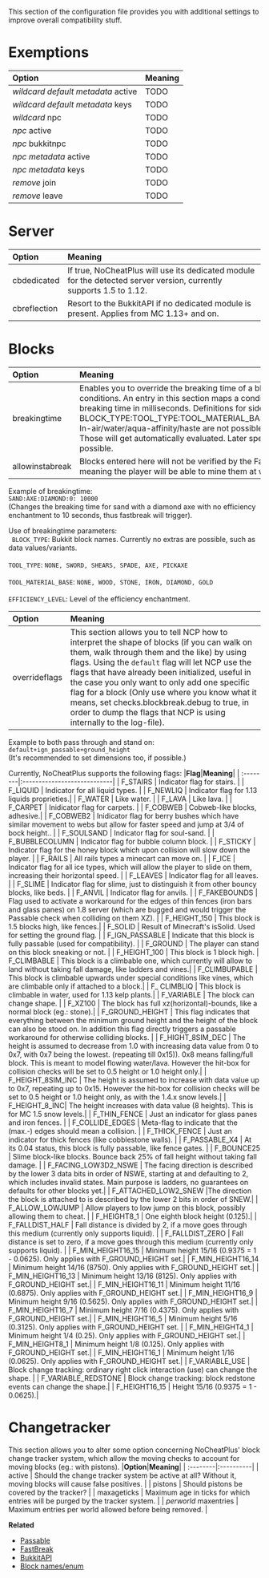 This section of the configuration file provides you with additional settings to improve overall compatibility stuff.
# Exemptions
|**Option**|**Meaning**|
| :--------|:----------|
| _wildcard default metadata_ active | TODO |
|_wildcard default metadata_  keys | TODO |
|_wildcard_ npc | TODO |
| _npc_ active | TODO |
| _npc_ bukkitnpc | TODO |
| _npc metadata_ active | TODO |
| _npc metadata_ keys | TODO |
| _remove_ join | TODO |
| _remove_ leave | TODO |

# Server
|**Option**|**Meaning**|
| :--------|:----------|
| cbdedicated| If true, NoCheatPlus will use its dedicated module for the detected server version, currently supports 1.5 to 1.12.|
| cbreflection | Resort to the BukkitAPI if no dedicated module is present. Applies from MC 1.13+ and on. |

# Blocks
|**Option**|**Meaning**|
| :--------|:----------|
|breakingtime| Enables you to override the breaking time of a block for specific side conditions. An entry in this section maps a condition definition to the breaking time in milliseconds. Definitions for side conditions can be: BLOCK_TYPE:TOOL_TYPE:TOOL_MATERIAL_BASE:EFFICIENCY_LEVEL. In-air/water/aqua-affinity/haste are not possible to add at this stage. Those will get automatically evaluated. Later specifying these will be possible.|
| allowinstabreak | Blocks entered here will not be verified by the FastBreak check, meaning the player will be able to mine them at whichever speed.|

Example of breakingtime:
<br> `SAND:AXE:DIAMOND:0: 10000`</br> 
(Changes the breaking time for sand with a diamond axe with no efficiency enchantment to 10 seconds, thus fastbreak will trigger).
 
Use of breakingtime parameters:
<br> ` BLOCK_TYPE`: Bukkit block names. Currently no extras are possible, such as data values/variants.</br>
<br> `TOOL_TYPE`: `NONE, SWORD, SHEARS, SPADE, AXE, PICKAXE`</br>
<br> `TOOL_MATERIAL_BASE`: `NONE, WOOD, STONE, IRON, DIAMOND, GOLD`</br>
<br> `EFFICIENCY_LEVEL`: Level of the efficiency enchantment.</br>

|**Option**|**Meaning**|
| :--------|:----------|
| overrideflags | This section allows you to tell NCP how to interpret the shape of blocks (if you can walk on them, walk through them and the like) by using flags. Using the `default` flag will let NCP use the flags that have already been initialized, useful in the case you only want to only add one specific flag for a block (Only use where you know what it means, set checks.blockbreak.debug to true, in order to dump the flags that NCP is using internally to the log-file). |

Example to both pass through and stand on: <br>
`default+ign_passable+ground_height`</br>
(It's recommended to set dimensions too, if possible.)

Currently, NoCheatPlus supports the following flags:
|**Flag**|**Meaning**|
| :--------|:----------------------------|
| F_STAIRS | Indicator flag for stairs. |
| F_LIQUID | Indicator for all liquid types. |
| F_NEWLIQ | Indicator flag for 1.13 liquids proprieties.|
| F_WATER | Like water. |
| F_LAVA | Like lava. |
| F_CARPET | Inidicator flag for carpets. |
| F_COBWEB | Cobweb-like blocks, adhesive.|
| F_COBWEB2 | Inidicator flag for berry bushes which have similar movement to webs but allow for faster speed and jump at 3/4 of bock height.. |
| F_SOULSAND | Indicator flag for soul-sand. |
| F_BUBBLECOLUMN | Indicator flag for bubble column block. |
| F_STICKY | Indicator flag for the honey block which upon collision will slow down the player. |
| F_RAILS | All rails types a minecart can move on. |
| F_ICE | Indicator flag for all ice types, which will allow the player to slide on them, increasing their horizontal speed. |
| F_LEAVES | Indicator flag for all leaves. |
| F_SLIME | Indicator flag for slime, just to distinguish it from other bouncy blocks, like beds. |
| F_ANVIL | Indicator flag for anvils. |
| F_FAKEBOUNDS | Flag used to activate a workaround for the edges of thin fences (iron bars and glass panes) on 1.8 server (which are bugged and would trigger the Passable check when colliding on them XZ). |
| F_HEIGHT_150 | This block is 1.5 blocks high, like fences.|
| F_SOLID  | Result of Minecraft's isSolid. Used for setting the ground flag. |
| F_IGN_PASSABLE | Indicate that this block is fully passable (used for compatibility). |
| F_GROUND | The player can stand on this block sneaking or not. |
| F_HEIGHT_100 | This block is 1 block high.
| F_CLIMBABLE | This block is a climbable one, which currently will allow to land without taking fall damage, like ladders and vines.|
| F_CLIMBUPABLE | This block is climbable upwards under special conditions like vines, which are climbable only if attached to a block.|
| F_ CLIMBLIQ | This block is climbable in water, used for 1.13 kelp plants.|
| F_VARIABLE | The block can change shape. |
| F_XZ100 | The block has full xz(horizontal)-bounds, like a normal block (eg.: stone).|
| F_GROUND_HEIGHT | This flag indicates that everything between the minimum ground height and the height of the block can also be stood on. In addition this flag directly triggers a passable workaround for otherwise colliding blocks. |
| F_HIGHT_8SIM_DEC | The height is assumed to decrease from 1.0 with increasing data value from 0 to 0x7, with 0x7 being the lowest. (repeating till 0x15)). 0x8 means falling/full block. This is meant to model flowing water/lava. However the hit-box for collision checks  will be set to 0.5 height or 1.0 height only.|
| F_HEIGHT_8SIM_INC | The height is assumed to increase with data value up to 0x7, repeating up to 0x15. However the hit-box for collision checks  will be set to 0.5 height or 1.0 height only, as with the 1.4.x snow levels.|
| F_HEIGHT_8_INC| The height increases with data value (8 heights). This is for MC 1.5 snow levels.|
| F_THIN_FENCE | Just an indicator for glass panes and iron fences. |
| F_COLLIDE_EDGES | Meta-flag to indicate that the (max.-) edges should mean a collision. |
| F_THICK_FENCE | Just an indicator for thick fences (like cobblestone walls). |
| F_PASSABLE_X4 | At its 0.04 status, this block is fully passable, like fence gates. |
| F_BOUNCE25 | Slime block-like blocks. Bounce back 25% of fall height without taking fall damage. |
| F_FACING_LOW3D2_NSWE | The facing direction is described by the lower 3 data bits in order of NSWE, starting at and defaulting to 2, which includes invalid states. Main purpose is ladders, no guarantees on defaults for other blocks yet.|
| F_ATTACHED_LOW2_SNEW |The direction the block is attached to is described by the lower 2 bits in order of SNEW.|
| F_ALLOW_LOWJUMP | Allow players to low jump on this block, possibly allowing them to cheat. |
| F_HEIGHT8_1 | One eighth block height (0.125).|
| F_FALLDIST_HALF | Fall distance is divided by 2, if a move goes through this medium (currently only supports liquid). |
| F_FALLDIST_ZERO | Fall distance is set to zero, if a move goes through this medium (currently only supports liquid). |
| F_MIN_HEIGHT16_15 | Minimum height 15/16 (0.9375 = 1 - 0.0625). Only applies with F_GROUND_HEIGHT set.|
| F_MIN_HEIGHT16_14 | Minimum height 14/16 (8750). Only applies with F_GROUND_HEIGHT set.|
| F_MIN_HEIGHT16_13 | Minimum height 13/16 (8125). Only applies with F_GROUND_HEIGHT set.| 
| F_MIN_HEIGHT16_11 | Minimum height 11/16 (0.6875). Only applies with F_GROUND_HEIGHT set.|
| F_MIN_HEIGHT16_9 | Minimum height 9/16 (0.5625). Only applies with F_GROUND_HEIGHT set.|
| F_MIN_HEIGHT16_7 | Minimum height 7/16 (0.4375). Only applies with F_GROUND_HEIGHT set.|
| F_MIN_HEIGHT16_5 | Minimum height 5/16 (0.3125). Only applies with F_GROUND_HEIGHT set. |
| F_MIN_HEIGHT4_1 | Minimum height 1/4 (0.25). Only applies with F_GROUND_HEIGHT set.|
| F_MIN_HEIGHT8_1 | Minimum height 1/8 (0.125). Only applies with F_GROUND_HEIGHT set.|
| F_MIN_HEIGHT16_1 | Minimum height 1/16 (0.0625). Only applies with F_GROUND_HEIGHT set.| 
| F_VARIABLE_USE | Block change tracking: ordinary right click interaction (use) can change the shape. |
| F_VARIABLE_REDSTONE | Block change tracking: block redstone events can change the shape.|
| F_HEIGHT16_15 | Height 15/16 (0.9375 = 1 - 0.0625).|

# Changetracker
This section allows you to alter some option concerning NoCheatPlus' block change tracker system, which allow the moving checks to account for moving blocks (eg.: with pistons).
|**Option**|**Meaning**|
| :--------|:----------|
| active   | Should the change tracker system be active at all? Without it, moving blocks will cause false positives. |
| pistons | Should pistons be covered by the tracker? |
| maxageticks | Maximum age in ticks for which entries will be purged by the tracker system. |
| *perworld* maxentries | Maximum entries per world allowed before being removed. |

**Related**
* [Passable](https://github.com/Updated-NoCheatPlus/Docs/blob/master/Settings/Checks/%5BMoving%5D-Passable.md)
* [FastBreak](https://github.com/Updated-NoCheatPlus/Docs/blob/master/Settings/Checks/%5BBlockbreak%5D-Fastbreak.md)
* [BukkitAPI](https://hub.spigotmc.org/javadocs/bukkit)
* [Block names/enum](https://hub.spigotmc.org/javadocs/spigot/org/bukkit/Material.html)
